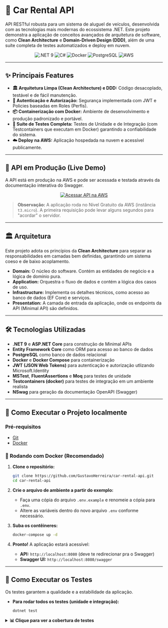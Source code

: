 # 🚗 Car Rental API

API RESTful robusta para um sistema de aluguel de veículos, desenvolvida com as tecnologias mais modernas do ecossistema .NET. Este projeto demonstra a aplicação de conceitos avançados de arquitetura de software, como **Clean Architecture** e **Domain-Driven Design (DDD)**, além de uma suíte completa de testes automatizados e deploy em nuvem.

<p align="center">
  <img src="https://img.shields.io/badge/.NET-512BD4?style=for-the-badge&logo=dotnet&logoColor=white" alt=".NET 9">
  <img src="https://img.shields.io/badge/C%23-239120?style=for-the-badge&logo=c-sharp&logoColor=white" alt="C#">
  <img src="https://img.shields.io/badge/Docker-2496ED?style=for-the-badge&logo=docker&logoColor=white" alt="Docker">
  <img src="https://img.shields.io/badge/PostgreSQL-4169E1?style=for-the-badge&logo=postgresql&logoColor=white" alt="PostgreSQL">
  <img src="https://img.shields.io/badge/AWS-%23FF9900.svg?style=for-the-badge&logo=amazon-aws&logoColor=white" alt="AWS">
</p>

---

## ✨ Principais Features

* **🏛️ Arquitetura Limpa (Clean Architecture) e DDD:** Código desacoplado, testável e de fácil manutenção.
* **🔐 Autenticação e Autorização:** Segurança implementada com JWT e Policies baseadas em Roles (Perfis).
* **📦 Containerização com Docker:** Ambiente de desenvolvimento e produção padronizado e portável.
* **🧪 Suíte de Testes Completa:** Testes de Unidade e de Integração (com Testcontainers que executam em Docker) garantindo a confiabilidade do sistema.
* **☁️ Deploy na AWS:** Aplicação hospedada na nuvem e acessível publicamente.

---

## 🚀 API em Produção (Live Demo)

A API está em produção na AWS e pode ser acessada e testada através da documentação interativa do Swagger.

<p align="center">
  <a href="http://18.117.216.57/swagger" target="_blank" rel="noopener noreferrer">
    <img src="https://img.shields.io/badge/Testar%20API%20ao%20vivo%20na%20AWS-%23FF9900?style=for-the-badge&logo=amazon-aws&logoColor=white" alt="Acessar API na AWS">
  </a>
</p>

> **Observação:** A aplicação roda no Nível Gratuito da AWS (instância `t3.micro`). A primeira requisição pode levar alguns segundos para "acordar" o servidor.

---

## 🏛️ Arquitetura

Este projeto adota os princípios da **Clean Architecture** para separar as responsabilidades em camadas bem definidas, garantindo um sistema coeso e de baixo acoplamento.

* **Domain:** O núcleo do software. Contém as entidades de negócio e a lógica de domínio pura.
* **Application:** Orquestra o fluxo de dados e contém a lógica dos casos de uso.
* **Infrastructure:** Implementa os detalhes técnicos, como acesso ao banco de dados (EF Core) e serviços.
* **Presentation:** A camada de entrada da aplicação, onde os endpoints da API (Minimal API) são definidos.

---

## 🛠️ Tecnologias Utilizadas

* **.NET 9** e **ASP.NET Core** para construção de Minimal APIs
* **Entity Framework Core** como ORM para acesso ao banco de dados
* **PostgreSQL** como banco de dados relacional
* **Docker** e **Docker Compose** para containerização
* **JWT (JSON Web Tokens)** para autenticação e autorização utlizando Microsoft.Identity
* **MSTest**, **FluentAssertions** e **Moq** para testes de unidade
* **Testcontainers (docker)** para testes de integração em um ambiente realista
* **NSwag** para geração da documentação OpenAPI (Swagger)

---

## 🚀 Como Executar o Projeto localmente

### Pré-requisitos

* [Git](https://git-scm.com/)
* [Docker](https://www.docker.com/products/docker-desktop/)

### 🐳 Rodando com Docker (Recomendado)

1.  **Clone o repositório:**
    ```bash
    git clone https://github.com/GustavoHerreira/car-rental-api.git
    cd car-rental-api
    ```

2. **Crie o arquivo de ambiente a partir do exemplo:**
    * Faça uma cópia do arquivo `.env.example` e renomeie a cópia para `.env`.
    * Altere as variáveis dentro do novo arquivo `.env` conforme necessário.

3.  **Suba os contêineres:**
    ```bash
    docker-compose up -d
    ```

4.  **Pronto!** A aplicação estará acessível:
    * **API:** `http://localhost:8080` (deve te redirecionar pra o Swagger)
    * **Swagger UI:** `http://localhost:8080/swagger`

---

## 🧪 Como Executar os Testes

Os testes garantem a qualidade e a estabilidade da aplicação.

* **Para rodar todos os testes (unidade e integração):**
    ```bash
    dotnet test
    ```
<details>
<summary><strong>📊 Clique para ver a cobertura de testes</strong></summary>
<br>
  <img width="1282" height="260" alt="image" src="https://github.com/user-attachments/assets/24ef21db-c825-46be-bf94-213922088f89" />


  <img width="703" height="1201" alt="image" src="https://github.com/user-attachments/assets/93e097f1-eef7-4030-84f8-af49d242fad6" />
</details>
